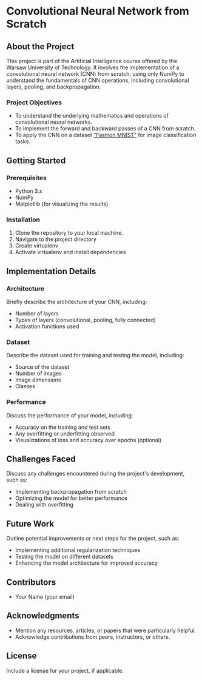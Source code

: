 # Convolutional Neural Network from Scratch

## About the Project

This project is part of the Artificial Intelligence course offered by the Warsaw University of Technology. It involves the implementation of a convolutional neural network (CNN) from scratch, using only NumPy to understand the fundamentals of CNN operations, including convolutional layers, pooling, and backpropagation.

### Project Objectives

- To understand the underlying mathematics and operations of convolutional neural networks.
- To implement the forward and backward passes of a CNN from scratch.
- To apply the CNN on a dataset ["Fashion MNIST"](https://www.kaggle.com/datasets/zalando-research/fashionmnist) for image classification tasks.

## Getting Started

### Prerequisites

- Python 3.x
- NumPy
- Matplotlib (for visualizing the results)

### Installation

1. Clone the repository to your local machine.
2. Navigate to the project directory
3. Create virtualenv
4. Activate virtualenv and install dependencies

## Implementation Details

### Architecture

Briefly describe the architecture of your CNN, including:

- Number of layers
- Types of layers (convolutional, pooling, fully connected)
- Activation functions used

### Dataset

Describe the dataset used for training and testing the model, including:

- Source of the dataset
- Number of images
- Image dimensions
- Classes

### Performance

Discuss the performance of your model, including:

- Accuracy on the training and test sets
- Any overfitting or underfitting observed
- Visualizations of loss and accuracy over epochs (optional)

## Challenges Faced

Discuss any challenges encountered during the project's development, such as:

- Implementing backpropagation from scratch
- Optimizing the model for better performance
- Dealing with overfitting

## Future Work

Outline potential improvements or next steps for the project, such as:

- Implementing additional regularization techniques
- Testing the model on different datasets
- Enhancing the model architecture for improved accuracy

## Contributors

- Your Name (your email)

## Acknowledgments

- Mention any resources, articles, or papers that were particularly helpful.
- Acknowledge contributions from peers, instructors, or others.

## License

Include a license for your project, if applicable.
